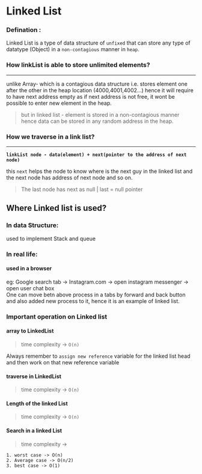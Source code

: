 # Linked List

### Defination :

Linked List is a type of data structure of `unfixed` that can store any type of datatype (Object) in a `non-contagious` manner in `heap`.

### How linkList is able to store unlimited elements?

---

unlike Array- which is a contagious data structure i.e. stores element one after the other in the heap location (4000,4001,4002...) hence it will require to have next address empty as if next address is not free, it wont be possible to enter new element in the heap.

> but in linked list - element is stored in a non-contagious manner hence data can be stored in any random address in the heap.

### How we traverse in a link list?

---

**`linkList node - data(element) + next(pointer to the address of next node)`**

this `next` helps the node to know where is the next guy in the linked list and the next node has address of next node and so on.

> The last node has next as null | last = null pointer

## Where Linked list is used?

### In data Structure:

used to implement Stack and queue

### In real life:

#### used in a browser

eg:
Google search tab -> Instagram.com -> open instagram messenger -> open user chat box  
One can move betn above process in a tabs by forward and back button and also added new process to it, hence it is an example of linked list.

### Important operation on Linked list

#### array to LinkedList

> time complexity -> `O(n)`

Always remember to `assign new reference` variable for the linked list head and then work on that new reference variable

#### traverse in LinkedList

> time complexity -> `O(n)`

#### Length of the linked List

> time complexity -> `O(n)`

#### Search in a linked List

> time complexity ->

    1. worst case -> O(n)
    2. Average case -> O(n/2)
    3. best case -> O(1)
